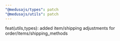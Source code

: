 ```yaml
---
"@medusajs/types": patch
"@medusajs/utils": patch
---
```


feat(utils,types): added item/shipping adjustments for order/items/shipping_methods
